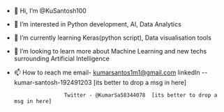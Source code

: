 - 👋 Hi, I’m @KuSantosh100
- 👀 I’m interested in Python development, AI, Data Analytics
- 🌱 I’m currently learning Keras(python script), Data visualisation tools 
- 💞️ I’m looking to learn more about Machine Learning and new techs surrounding Artificial Intelligence
- 📫 How to reach me email- kumarsantos1m1@gmail.com
                      linkedIn -- kumar-santosh-192491203  [its better to drop a msg in here]
                      
                      Twitter - @KumarSa58344078  [its better to drop a msg in here]
<!---
KuSantosh100/KuSantosh100 is a ✨ special ✨ repository because its `README.md` (this file) appears on your GitHub profile.
You can click the Preview link to take a look at your changes.
--->
